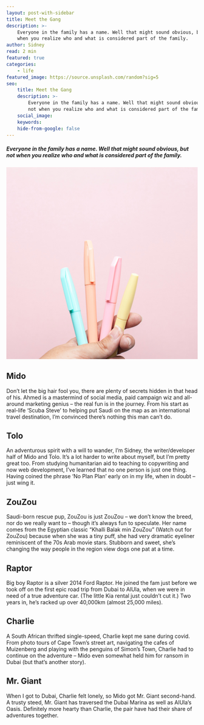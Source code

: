 ```yaml
---
layout: post-with-sidebar
title: Meet the Gang
description: >-
    Everyone in the family has a name. Well that might sound obvious, but not
    when you realize who and what is considered part of the family.
author: Sidney
read: 2 min
featured: true
categories:
    - life
featured_image: https://source.unsplash.com/random?sig=5
seo:
    title: Meet the Gang
    description: >-
        Everyone in the family has a name. Well that might sound obvious, but
        not when you realize who and what is considered part of the family.
    social_image:
    keywords:
    hide-from-google: false
---
```

##### Everyone in the family has a name. Well that might sound obvious, but not when you realize who and what is considered part of the family.

![](/uploads/dee-copper-and-wild-1lbmrktx8gq-unsplash.jpg)

## **Mido**

Don’t let the big hair fool you, there are plenty of secrets hidden in that head of his. Ahmed is a mastermind of social media, paid campaign wiz and all-around marketing genius – the real fun is in the journey. From his start as real-life ‘Scuba Steve’ to helping put Saudi on the map as an international travel destination, I’m convinced there’s nothing this man can’t do.

## **Tolo**

An adventurous spirit with a will to wander, I’m Sidney, the writer/developer half of Mido and Tolo. It’s a lot harder to write about myself, but I’m pretty great too. From studying humanitarian aid to teaching to copywriting and now web development, I’ve learned that no one person is just one thing. Having coined the phrase ‘No Plan Plan’ early on in my life, when in doubt – just wing it.

## **ZouZou**

Saudi-born rescue pup, ZouZou is just ZouZou – we don’t know the breed, nor do we really want to – though it’s always fun to speculate. Her name comes from the Egyptian classic “Khalli Balak min ZouZou” (Watch out for ZouZou) because when she was a tiny puff, she had very dramatic eyeliner reminiscent of the 70s Arab movie stars. Stubborn and sweet, she’s changing the way people in the region view dogs one pat at a time.

## **Raptor**

Big boy Raptor is a silver 2014 Ford Raptor. He joined the fam just before we took off on the first epic road trip from Dubai to AlUla, when we were in need of a true adventure car. (The little Kia rental just couldn’t cut it.) Two years in, he’s racked up over 40,000km (almost 25,000 miles).

## **Charlie**

A South African thrifted single-speed, Charlie kept me sane during covid. From photo tours of Cape Town’s street art, navigating the cafes of Muizenberg and playing with the penguins of Simon’s Town, Charlie had to continue on the adventure – Mido even somewhat held him for ransom in Dubai (but that’s another story).

## **Mr. Giant**

When I got to Dubai, Charlie felt lonely, so Mido got Mr. Giant second-hand. A trusty steed, Mr. Giant has traversed the Dubai Marina as well as AlUla’s Oasis. Definitely more hearty than Charlie, the pair have had their share of adventures together.

&nbsp;